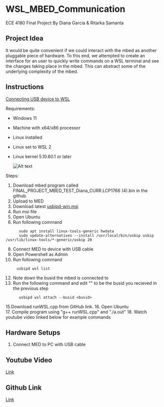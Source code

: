 # WSL_MBED_Communication
ECE 4180 Final Project
By Diana Garcia & Ritarka Samanta

## Project Idea
It would be quite convenient if we could interact with the mbed as another pluggable piece of hardware.
To this end, we attempted to create an interface for an user to quickly write commands on a WSL terminal and see the changes taking place in the mbed.
This can abstract some of the underlying complexity of the mbed.

## Instructions

[Connecting USB device to WSL](https://learn.microsoft.com/en-us/windows/wsl/connect-usb)

Requirements:
- Windows 11
- Machine with x64/x86 processor
- Linux installed
- Linux set to WSL 2
- Linux kernel 5.10.60.1 or later

  ![Alt text](https://os.mbed.com/media/platforms/lpc1768_pinout.png "mbed")

Steps:
1. Download mbed program called FINAL_PROJECT_MBED_TEST_Diana_CURR.LCP1766 (4).bin in the github.
2. Upload to MED
3. Download latest [usbipd-win.msi](https://github.com/dorssel/usbipd-win/releases)
4. Run msi file
5. Open Ubuntu
6. Run following command
```
      sudo apt install linux-tools-generic hwdata
      sudo update-alternatives --install /usr/local/bin/usbip usbip /usr/lib/linux-tools/*-generic/usbip 20
```
8. Connect MED to device with USB cable
9. Open Powershell as Admin
10. Run following command
```
     usbipd wsl list
```
12. Note down the busid the mbed is connected to
13. Run the following command and edit "<busid>" to be the busid you recieved in the previous step
```
      usbipd wsl attach --busid <busid>
```
15.Download runWSL.cpp from GitHub link.
16. Open Ubuntu  
17. Compile program using "g++ runWSL.cpp" and "./a.out"
18. Watch youtube video linked below for example commands

## Hardware Setups
1. Connect MED to PC with USB cable

## Youtube Video
[Link](https://www.youtube.com/watch?v=D3uV4TH-VVE)

## Github Link
[Link](https://github.com/diana-s-garcia/WSL_MBED_Communication)
